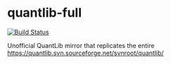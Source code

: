 quantlib-full
=============

[![Build Status](https://travis-ci.org/arthurpham/quantlib-full.png?branch=master)](https://travis-ci.org/arthurpham/quantlib-full)

Unofficial QuantLib mirror that replicates the entire https://quantlib.svn.sourceforge.net/svnroot/quantlib/
